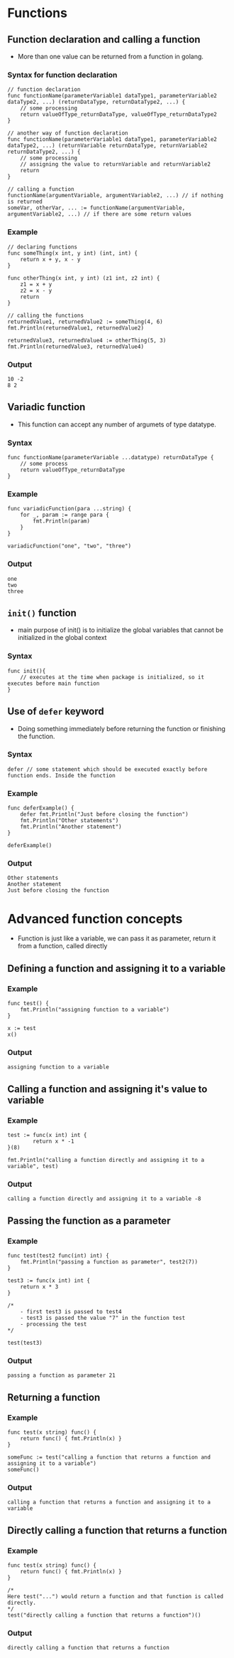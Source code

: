 # Functions

## Function declaration and calling a function

- More than one value can be returned from a function in golang.

### Syntax for function declaration

```golang
// function declaration
func functionName(parameterVariable1 dataType1, parameterVariable2 dataType2, ...) (returnDataType, returnDataType2, ...) {
    // some processing
    return valueOfType_returnDataType, valueOfType_returnDataType2
}

// another way of function declaration
func functionName(parameterVariable1 dataType1, parameterVariable2 dataType2, ...) (returnVariable returnDataType, returnVariable2 returnDataType2, ...) {
    // some processing 
    // assigning the value to returnVariable and returnVariable2
    return
}

// calling a function
functionName(argumentVariable, argumentVariable2, ...) // if nothing is returned
someVar, otherVar, ... := functionName(argumentVariable, argumentVariable2, ...) // if there are some return values
```

### Example

```golang
// declaring functions
func someThing(x int, y int) (int, int) {
	return x + y, x - y
}

func otherThing(x int, y int) (z1 int, z2 int) {
	z1 = x + y
	z2 = x - y
	return
}

// calling the functions
returnedValue1, returnedValue2 := someThing(4, 6)
fmt.Println(returnedValue1, returnedValue2)

returnedValue3, returnedValue4 := otherThing(5, 3)
fmt.Println(returnedValue3, returnedValue4)
```

### Output

```
10 -2
8 2
```

## Variadic function

- This function can accept any number of argumets of type datatype.

### Syntax

```golang
func functionName(parameterVariable ...datatype) returnDataType {
    // some process
    return valueOfType_returnDataType
}
```

### Example

```golang
func variadicFunction(para ...string) {
	for _, param := range para {
		fmt.Println(param)
	}
}

variadicFunction("one", "two", "three")
```

### Output

```
one
two
three
```

## `init()` function

- main purpose of init() is to initialize the global variables that cannot be initialized in the global context

### Syntax

```golang
func init(){
    // executes at the time when package is initialized, so it executes before main function
}
```

## Use of `defer` keyword

- Doing something immediately before returning the function or finishing the function.

### Syntax

```golang
defer // some statement which should be executed exactly before function ends. Inside the function
```

### Example

```golang
func deferExample() {
	defer fmt.Println("Just before closing the function")
	fmt.Println("Other statements")
	fmt.Println("Another statement")
}

deferExample()
```

### Output

```
Other statements
Another statement
Just before closing the function
```

# Advanced function concepts

- Function is just like a variable, we can pass it as parameter, return it from a function, called directly

## Defining a function and assigning it to a variable

### Example

```golang
func test() {
	fmt.Println("assigning function to a variable")
}

x := test
x()
```
### Output

```
assigning function to a variable
```

## Calling a function and assigning it's value to variable

### Example

```golang
test := func(x int) int {
		return x * -1
}(8)

fmt.Println("calling a function directly and assigning it to a variable", test)
```

### Output

```
calling a function directly and assigning it to a variable -8
```

## Passing the function as a parameter

### Example

```golang
func test(test2 func(int) int) {
	fmt.Println("passing a function as parameter", test2(7))
}

test3 := func(x int) int {
	return x * 3
}

/*
	- first test3 is passed to test4
	- test3 is passed the value "7" in the function test
	- processing the test
*/

test(test3)
```

### Output

```
passing a function as parameter 21
```

## Returning a function

### Example

```golang
func test(x string) func() {
	return func() { fmt.Println(x) }
}

someFunc := test("calling a function that returns a function and assigning it to a variable")
someFunc()
```

### Output

```
calling a function that returns a function and assigning it to a variable
```

## Directly calling a function that returns a function

### Example

```golang
func test(x string) func() {
	return func() { fmt.Println(x) }
}

/*
Here test("...") would return a function and that function is called directly.
*/
test("directly calling a function that returns a function")()
```

### Output

```
directly calling a function that returns a function
```
